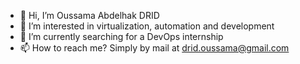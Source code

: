 - 👋 Hi, I’m Oussama Abdelhak DRID 
- 👀 I’m interested in virtualization, automation and development
- 🌱 I’m currently searching for a DevOps internship 
- 📫 How to reach me? Simply by mail at drid.oussama@gmail.com

<!---
Mr0Da/Mr0Da is a ✨ special ✨ repository because its `README.md` (this file) appears on your GitHub profile.
You can click the Preview link to take a look at your changes.
--->
